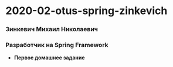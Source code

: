 # 2020-02-otus-spring-zinkevich
### Зинкевич Михаил Николаевич
### Разработчик на Spring Framework

* **Первое домашнее задание** 